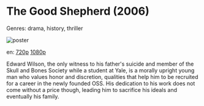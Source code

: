 # The Good Shepherd (2006)

Genres: drama, history, thriller

![poster](http://image.tmdb.org/t/p/w500/s2RYkRXrjUIyOlmzym37kpLTKRz.jpg)

en:
  [720p](magnet:?xt=urn:btih:D422C59C70A7B7EFEACCD3F24E102C2C9ADA85A9&tr=udp://glotorrents.pw:6969/announce&tr=udp://tracker.opentrackr.org:1337/announce&tr=udp://torrent.gresille.org:80/announce&tr=udp://tracker.openbittorrent.com:80&tr=udp://tracker.coppersurfer.tk:6969&tr=udp://tracker.leechers-paradise.org:6969&tr=udp://p4p.arenabg.ch:1337&tr=udp://tracker.internetwarriors.net:1337)
  [1080p](magnet:?xt=urn:btih:3BF4F35E28DFBF35F024ED8351425174582E47EA&tr=udp://glotorrents.pw:6969/announce&tr=udp://tracker.opentrackr.org:1337/announce&tr=udp://torrent.gresille.org:80/announce&tr=udp://tracker.openbittorrent.com:80&tr=udp://tracker.coppersurfer.tk:6969&tr=udp://tracker.leechers-paradise.org:6969&tr=udp://p4p.arenabg.ch:1337&tr=udp://tracker.internetwarriors.net:1337)
  


Edward Wilson, the only witness to his father's suicide and member of the Skull and Bones Society while a student at Yale, is a morally upright young man who values honor and discretion, qualities that help him to be recruited for a career in the newly founded OSS. His dedication to his work does not come without a price though, leading him to sacrifice his ideals and eventually his family.